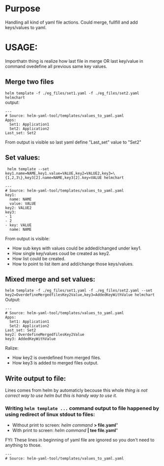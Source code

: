 # Purpose
Handling all kind of yaml file actions. Could merge, fullfill and add keys/values to yaml.

# USAGE:
Importhatn thing is realize how last file in merge OR last key/value in command ovedefine all previous same key values. 

## Merge two files
`helm template -f ./eg_files/set1.yaml -f ./eg_files/set2.yaml helmchart` <br>
output:
```
---
# Source: helm-yaml-tool/templates/values_to_yaml.yaml
Apps:
  Set1: Application1
  Set2: Application2
Last_set: Set2
```
From output is visible so last yaml define "Last_set" value to "Set2"

## Set values:
` helm template --set key1.name=NAME,key1.value=VALUE,key2=VALUE2,key3=\{1,2,3\},key3[2].name=NAME,key3[2].key=VALUE helmchart` <br>
```
---
# Source: helm-yaml-tool/templates/values_to_yaml.yaml
key1:
  name: NAME
  value: VALUE
key2: VALUE2
key3:
- 1
- 2
- key: VALUE
  name: NAME
```
From output is visible:
* How sub keys with values could be added/changed under key1.
* How single key/values coud be created as key2.
* How list could be created.
* How to point to list item and add/change those keys/values.

## Mixed merge and set values:
`helm template -f ./eg_files/set1.yaml -f ./eg_files/set2.yaml --set key2=OverdefineMergedfilesKey2Value,key3=AddedKeyWithValue helmchart`
Output:
```
---
# Source: helm-yaml-tool/templates/values_to_yaml.yaml
Apps:
  Set1: Application1
  Set2: Application2
Last_set: Set2
key2: OverdefineMergedfilesKey2Value
key3: AddedKeyWithValue
```
Ralize:
* How key2 is overdefined from merged files.
* How key3 is added to merged files output.

## Write output to file:

Lines comes from helm by automaticly becouse this whole *thing is not correct way to use helm but this is handy way to use it.* 

### Writing `helm template ...` command output to file happened by using redirect of linux stdout to files:
* Without print to screen: *helm command* **> file.yaml**"
* With print to screen: *helm command* **| tee file.yaml**"

FYI: These lines in beginning of yaml file are ignored so you don't need to anything to those.
```
---
# Source: helm-yaml-tool/templates/values_to_yaml.yaml
```